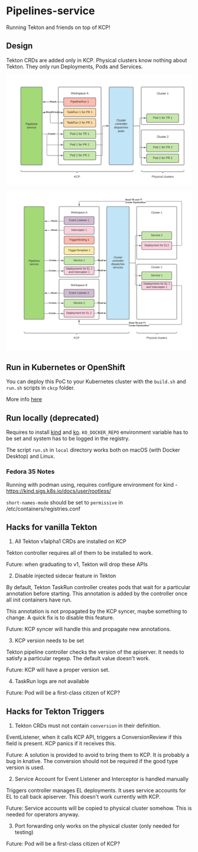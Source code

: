 # Pipelines-service

Running Tekton and friends on top of KCP!

## Design

Tekton CRDs are added only in KCP. 
Physical clusters know nothing about Tekton. They only run Deployments, Pods and Services.

![Vanilla Tekton](./images/vanilla.png)


![Tekton Triggers](./images/triggers.png)

## Run in Kubernetes or OpenShift

You can deploy this PoC to your Kubernetes cluster with the `build.sh` and `run.sh` scripts in `ckcp` folder.

More info [here](https://github.com/openshift-pipelines/pipelines-service/tree/main/ckcp)

## Run locally (deprecated)

Requires to install [kind](https://github.com/kubernetes-sigs/kind) and [ko](https://github.com/google/ko).
`KO_DOCKER_REPO` environment variable has to be set and system has to be logged in the registry.

The script `run.sh` in `local` directory works both on macOS (with Docker Desktop) and Linux.

### Fedora 35 Notes
Running with podman using, requires configure environment for kind - https://kind.sigs.k8s.io/docs/user/rootless/

`short-names-mode` should be set to `permissive` in /etc/containers/registries.conf


## Hacks for vanilla Tekton

1. All Tekton v1alpha1 CRDs are installed on KCP

Tekton controller requires all of them to be installed to work.

Future: when graduating to v1, Tekton will drop these APIs

2. Disable injected sidecar feature in Tekton

By default, Tekton TaskRun controller creates pods that wait for a particular annotation before starting.
This annotation is added by the controller once all init containers have run. 

This annotation is not propagated by the KCP syncer, maybe something to change. A quick fix is to disable this feature.

Future: KCP syncer will handle this and propagate new annotations.

3. KCP version needs to be set

Tekton pipeline controller checks the version of the apiserver. It needs to satisfy a particular regexp.
The default value doesn't work.

Future: KCP will have a proper version set.

4. TaskRun logs are not available

Future: Pod will be a first-class citizen of KCP?

## Hacks for Tekton Triggers

1. Tekton CRDs must not contain `conversion` in their definition.

EventListener, when it calls KCP API, triggers a ConversionReview if this field is present.
KCP panics if it receives this.

Future: A solution is provided to avoid to bring them to KCP.
It is probably a bug in knative. The conversion should not be required if the good type version is used.

2. Service Account for Event Listener and Interceptor is handled manually

Triggers controller manages EL deployments. It uses service accounts for EL to call back apiserver. 
This doesn't work currently with KCP. 

Future: Service accounts will be copied to physical cluster somehow. This is needed for operators anyway.

3. Port forwarding only works on the physical cluster (only needed for testing)

Future: Pod will be a first-class citizen of KCP?
